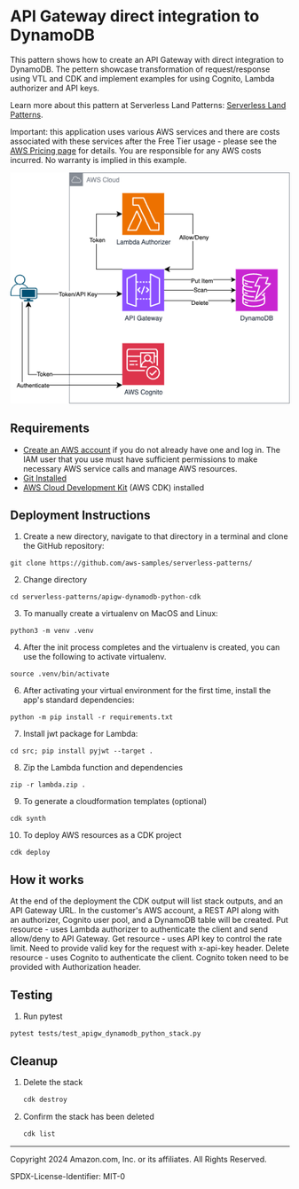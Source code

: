 
# API Gateway direct integration to DynamoDB

This pattern shows how to create an API Gateway with direct integration to DynamoDB. 
The pettern showcase transformation of request/response using VTL and CDK and implement examples for using Cognito, Lambda authorizer and API keys. 

Learn more about this pattern at Serverless Land Patterns: [Serverless Land Patterns](https://serverlessland.com/patterns/apigw-dynamodb-python-cdk).

Important: this application uses various AWS services and there are costs associated with these services after the Free Tier usage - please see the [AWS Pricing page](https://aws.amazon.com/pricing/) for details. You are responsible for any AWS costs incurred. No warranty is implied in this example.

![alt text](image.png)

## Requirements

* [Create an AWS account](https://portal.aws.amazon.com/gp/aws/developer/registration/index.html) if you do not already have one and log in. The IAM user that you use must have sufficient permissions to make necessary AWS service calls and manage AWS resources.
* [Git Installed](https://git-scm.com/book/en/v2/Getting-Started-Installing-Git)
* [AWS Cloud Development Kit](https://docs.aws.amazon.com/cdk/latest/guide/cli.html) (AWS CDK) installed

## Deployment Instructions

1. Create a new directory, navigate to that directory in a terminal and clone the GitHub repository:
```
git clone https://github.com/aws-samples/serverless-patterns/ 
```
2. Change directory
```
cd serverless-patterns/apigw-dynamodb-python-cdk
```
3. To manually create a virtualenv on MacOS and Linux:
```
python3 -m venv .venv
```
4. After the init process completes and the virtualenv is created, you can use the following to activate virtualenv.
```
source .venv/bin/activate
``` 
6. After activating your virtual environment for the first time, install the app's standard dependencies:
```
python -m pip install -r requirements.txt
```
7. Install jwt package for Lambda:
```
cd src; pip install pyjwt --target . 
```
8. Zip the Lambda function and dependencies 
```
zip -r lambda.zip .
```
9. To generate a cloudformation templates (optional)
```
cdk synth
```
10. To deploy AWS resources as a CDK project
```
cdk deploy 
```

## How it works
At the end of the deployment the CDK output will list stack outputs, and an API Gateway URL. In the customer's AWS account, a REST API along with an authorizer, Cognito user pool, and a DynamoDB table will be created.
Put resource - uses Lambda authorizer to authenticate the client and send allow/deny to API Gateway. 
Get resource - uses API key to control the rate limit. Need to provide valid key for the request with x-api-key header.
Delete resource - uses Cognito to authenticate the client. Cognito token need to be provided with Authorization header. 

## Testing
1. Run pytest
```
pytest tests/test_apigw_dynamodb_python_stack.py 
```
## Cleanup
 
1. Delete the stack
    ```bash
   cdk destroy
    ```
1. Confirm the stack has been deleted
    ```bash
    cdk list
    ```
----
Copyright 2024 Amazon.com, Inc. or its affiliates. All Rights Reserved.

SPDX-License-Identifier: MIT-0
